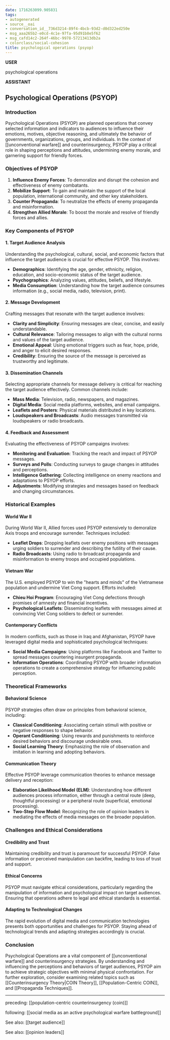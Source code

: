 ```yaml
---
date: 1716263099.905831
tags:
- autogenerated
- source__oai
- conversation_id__736d3214-89f4-4bcb-93d2-d0d322ed250e
- msg_aaa265b2-e0cd-4c1e-97fa-95d91b8e5f62
- msg_cafd14c2-264f-46bc-9978-57213413db2a
- colorclass/social-cohesion
title: psychological operations (psyop)
---
```


**USER**

psychological operations


**ASSISTANT**

## Psychological Operations (PSYOP)

### Introduction
Psychological Operations (PSYOP) are planned operations that convey selected information and indicators to audiences to influence their emotions, motives, objective reasoning, and ultimately the behavior of governments, organizations, groups, and individuals. In the context of [[unconventional warfare]] and counterinsurgency, PSYOP play a critical role in shaping perceptions and attitudes, undermining enemy morale, and garnering support for friendly forces.

### Objectives of PSYOP

1. **Influence Enemy Forces**: To demoralize and disrupt the cohesion and effectiveness of enemy combatants.
2. **Mobilize Support**: To gain and maintain the support of the local population, international community, and other key stakeholders.
3. **Counter Propaganda**: To neutralize the effects of enemy propaganda and misinformation.
4. **Strengthen Allied Morale**: To boost the morale and resolve of friendly forces and allies.

### Key Components of PSYOP

#### 1. Target Audience Analysis
Understanding the psychological, cultural, social, and economic factors that influence the target audience is crucial for effective PSYOP. This involves:

- **Demographics**: Identifying the age, gender, ethnicity, religion, education, and socio-economic status of the target audience.
- **Psychographics**: Analyzing values, attitudes, beliefs, and lifestyle.
- **Media Consumption**: Understanding how the target audience consumes information (e.g., social media, radio, television, print).

#### 2. Message Development
Crafting messages that resonate with the target audience involves:

- **Clarity and Simplicity**: Ensuring messages are clear, concise, and easily understandable.
- **Cultural Relevance**: Tailoring messages to align with the cultural norms and values of the target audience.
- **Emotional Appeal**: Using emotional triggers such as fear, hope, pride, and anger to elicit desired responses.
- **Credibility**: Ensuring the source of the message is perceived as trustworthy and legitimate.

#### 3. Dissemination Channels
Selecting appropriate channels for message delivery is critical for reaching the target audience effectively. Common channels include:

- **Mass Media**: Television, radio, newspapers, and magazines.
- **Digital Media**: Social media platforms, websites, and email campaigns.
- **Leaflets and Posters**: Physical materials distributed in key locations.
- **Loudspeakers and Broadcasts**: Audio messages transmitted via loudspeakers or radio broadcasts.

#### 4. Feedback and Assessment
Evaluating the effectiveness of PSYOP campaigns involves:

- **Monitoring and Evaluation**: Tracking the reach and impact of PSYOP messages.
- **Surveys and Polls**: Conducting surveys to gauge changes in attitudes and perceptions.
- **Intelligence Gathering**: Collecting intelligence on enemy reactions and adaptations to PSYOP efforts.
- **Adjustments**: Modifying strategies and messages based on feedback and changing circumstances.

### Historical Examples

#### World War II
During World War II, Allied forces used PSYOP extensively to demoralize Axis troops and encourage surrender. Techniques included:

- **Leaflet Drops**: Dropping leaflets over enemy positions with messages urging soldiers to surrender and describing the futility of their cause.
- **Radio Broadcasts**: Using radio to broadcast propaganda and misinformation to enemy troops and occupied populations.

#### Vietnam War
The U.S. employed PSYOP to win the "hearts and minds" of the Vietnamese population and undermine Viet Cong support. Efforts included:

- **Chieu Hoi Program**: Encouraging Viet Cong defections through promises of amnesty and financial incentives.
- **Psychological Leaflets**: Disseminating leaflets with messages aimed at convincing Viet Cong soldiers to defect or surrender.

#### Contemporary Conflicts
In modern conflicts, such as those in Iraq and Afghanistan, PSYOP have leveraged digital media and sophisticated psychological techniques:

- **Social Media Campaigns**: Using platforms like Facebook and Twitter to spread messages countering insurgent propaganda.
- **Information Operations**: Coordinating PSYOP with broader information operations to create a comprehensive strategy for influencing public perception.

### Theoretical Frameworks

#### Behavioral Science
PSYOP strategies often draw on principles from behavioral science, including:

- **Classical Conditioning**: Associating certain stimuli with positive or negative responses to shape behavior.
- **Operant Conditioning**: Using rewards and punishments to reinforce desired behaviors and discourage undesirable ones.
- **Social Learning Theory**: Emphasizing the role of observation and imitation in learning and adopting behaviors.

#### Communication Theory
Effective PSYOP leverage communication theories to enhance message delivery and reception:

- **Elaboration Likelihood Model (ELM)**: Understanding how different audiences process information, either through a central route (deep, thoughtful processing) or a peripheral route (superficial, emotional processing).
- **Two-Step Flow Model**: Recognizing the role of opinion leaders in mediating the effects of media messages on the broader population.

### Challenges and Ethical Considerations

#### Credibility and Trust
Maintaining credibility and trust is paramount for successful PSYOP. False information or perceived manipulation can backfire, leading to loss of trust and support.

#### Ethical Concerns
PSYOP must navigate ethical considerations, particularly regarding the manipulation of information and psychological impact on target audiences. Ensuring that operations adhere to legal and ethical standards is essential.

#### Adapting to Technological Changes
The rapid evolution of digital media and communication technologies presents both opportunities and challenges for PSYOP. Staying ahead of technological trends and adapting strategies accordingly is crucial.

### Conclusion
Psychological Operations are a vital component of [[unconventional warfare]] and counterinsurgency strategies. By understanding and influencing the perceptions and behaviors of target audiences, PSYOP aim to achieve strategic objectives with minimal physical confrontation. For further exploration, consider examining related topics such as [[Counterinsurgency Theory|COIN Theory]], [[Population-Centric COIN]], and [[Propaganda Techniques]].


---

preceding: [[population-centric counterinsurgency (coin)]]  


following: [[social media as an active psychological warfare battleground]]

See also: [[target audience]]


See also: [[opinion leaders]]